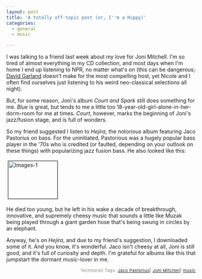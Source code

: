 ```yaml
---
layout: post
title: 'A totally off-topic post (or, I''m a Hippy)'
categories:
  - general
  - music

---
```


I was talking to a friend last week about my love for Joni Mitchell.  I'm so tired of almost everything in my CD collection, and most days when I'm home I end up listening to NPR, no matter what's on (this can be dangerous; <a href="http://www.wnyc.org/shows/eveningmusic_w/">David Garland</a> doesn't make for the most compelling host, yet Nicole and I often find ourselves just listening to his weird neo-classical selections all night).  

But, for some reason, Joni's album <i>Court and Spark </i> still does something for me.  <i>Blue</i> is great, but tends to me a little too 18-year-old-girl-alone-in-her-dorm-room for me at times.  <i>Court</i>, however, marks the beginning of Joni's jazz/fusion stage, and is full of wonders. 

So my friend suggested I listen to <i>Hejira</i>, the notorious album featuring Jaco Pastorius on bass.  For the uninitiated, Pastorious was a hugely popular bass player in the '70s who is credited (or faulted, depending on your outlook on these things) with popularizing jazz fusion bass.  He also looked like this:

<a href="/wp-content/photos/images-1.jpg"><img src="/wp-content/photos/images-1-tm.jpg" height="100" width="131" border="1" hspace="4" vspace="4" alt="Images-1" /></a>

He died too young, but he left in his wake a decade of breakthrough, innovative, and supremely cheesy music that sounds a little like Muzak being played through a giant garden hose that's being swung in circles by an elephant.  

Anyway, he's on <i>Hejira</i>, and due to my friend's suggestion, I downloaded some of it.  And you know, it's wonderful.  Jaco isn't cheesy at all, Joni is still good, and it's full of curiosity and depth.  I'm grateful for albums like this that jumpstart the dormant music-lover in me. 



<!-- technorati tags start --><p style="text-align:right;font-size:11px;letter-spacing:.05em;color:#808979;">Technorati Tags: <a href="http://technorati.com/tag/Jaco Pastorius" rel="tag">Jaco Pastorius</a><strong>|</strong> <a href="http://technorati.com/tag/Joni Mitchell" rel="tag">Joni Mitchell</a><strong>|</strong> <a href="http://technorati.com/tag/music" rel="tag">music</a></p><!-- technorati tags end -->
